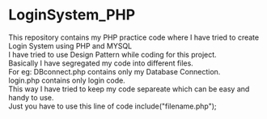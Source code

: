 # LoginSystem_PHP
This repository contains my PHP practice code where I have tried to create Login System using PHP and MYSQL<br>
I have tried to use Design Pattern while coding for this project.<br>
Basically I have segregated my code into different files.<br>
For eg: DBconnect.php contains only my Database Connection.<br>
login.php contains only login code.<br>
This way I have tried to keep my code separeate which can be easy and handy to use.<br>
Just you have to use this line of code include("filename.php");<br>

